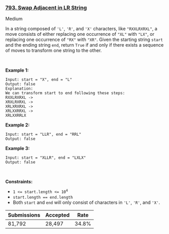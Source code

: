 ### [793. Swap Adjacent in LR String](https://leetcode.com/problems/swap-adjacent-in-lr-string/)

Medium

In a string composed of `` 'L' ``, `` 'R' ``, and `` 'X' `` characters, like `` "RXXLRXRXL" ``, a move consists of either replacing one occurrence of `` "XL" `` with `` "LX" ``, or replacing one occurrence of `` "RX" `` with `` "XR" ``. Given the starting string `` start `` and the ending string `` end ``, return `` True `` if and only if there exists a sequence of moves to transform one string to the other.

 

__Example 1:__

```
Input: start = "X", end = "L"
Output: false
Explanation:
We can transform start to end following these steps:
RXXLRXRXL ->
XRXLRXRXL ->
XRLXRXRXL ->
XRLXXRRXL ->
XRLXXRRLX
```

__Example 2:__

```
Input: start = "LLR", end = "RRL"
Output: false
```

__Example 3:__

```
Input: start = "XLLR", end = "LXLX"
Output: false
```

 

__Constraints:__

*   <code>1 <= start.length <= 10<sup>4</sup></code>
*   `` start.length == end.length ``
*   Both `` start `` and `` end `` will only consist of characters in `` 'L' ``, `` 'R' ``, and `` 'X' ``.

| Submissions    | Accepted     | Rate   |
| -------------- | ------------ | ------ |
| 81,792 | 28,497 | 34.8% |